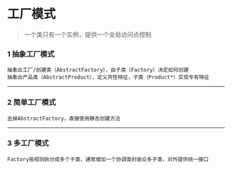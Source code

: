 # 工厂模式
>一个类只有一个实例，提供一个全局访问点控制

### 1 抽象工厂模式
    抽象出工厂/创建类（AbstractFactory），由子类（Factory）决定如何创建
    抽象出产品类（AbstractProduct），定义共性特征，子类（Product*）实现专有特征
---
### 2 简单工厂模式
    去掉AbstractFactory，直接使用静态创建方法
---
### 3 多工厂模式
    Factory按规则拆分成多个子类，通常增加一个协调类封装众多子类，对外提供统一接口